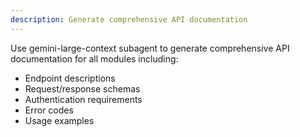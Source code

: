 ```yaml
---
description: Generate comprehensive API documentation
---
```


Use gemini-large-context subagent to generate comprehensive API documentation for all modules including:
- Endpoint descriptions
- Request/response schemas
- Authentication requirements
- Error codes
- Usage examples